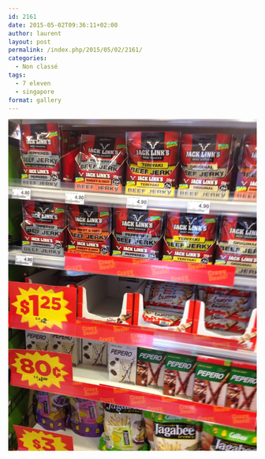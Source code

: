 ```yaml
---
id: 2161
date: 2015-05-02T09:36:11+02:00
author: laurent
layout: post
permalink: /index.php/2015/05/02/2161/
categories:
  - Non classé
tags:
  - 7 eleven
  - singapore
format: gallery
---
```

<img src="/images/2015/05/tumblr_nnpuobyvco1uuvt0bo1_1280.jpg" />